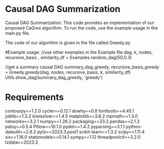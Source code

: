 # Causal DAG Summarization
Causal DAG Summarization: This code provides an implementation of our proposed CaGres algorithm. To run the code, use the example usage in the main.py file. 

The code of our algorithm is given in the file called Greedy.py

#Example usage:
  //use other examples in the Example file
  dag, k, nodes, recursive_basis , similarity_df = Examples.random_dag(50,0.3)

  //get a summary causal DAG 
  summary_dag_greedy, recursive_basis_greedy = Greedy.greedy(dag, nodes, recursive_basis, k, similarity_df)
  Utils.show_dag(summary_dag_greedy, 'greedy')



# Requirements
contourpy==1.2.0
cycler==0.12.1
dowhy==0.8
fonttools==4.45.1
joblib==1.3.2
kiwisolver==1.4.5
matplotlib==3.8.2
mpmath==1.3.0
networkx==3.2.1
numpy==1.26.2
packaging==23.2
pandas==2.1.3
patsy==0.5.4
Pillow==10.1.0
pydot==1.4.2
pyparsing==3.1.1
python-dateutil==2.8.2
pytz==2023.3.post1
scikit-learn==1.3.2
scipy==1.11.4
six==1.16.0
statsmodels==0.14.1
sympy==1.12
threadpoolctl==3.2.0
tzdata==2023.3



